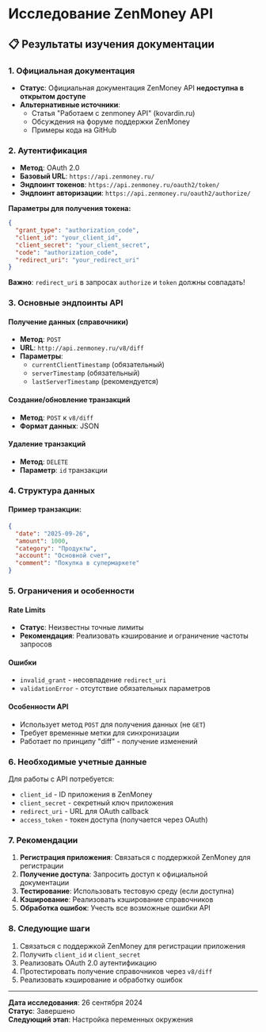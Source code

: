 # Исследование ZenMoney API

## 📋 Результаты изучения документации

### 1. Официальная документация
- **Статус**: Официальная документация ZenMoney API **недоступна в открытом доступе**
- **Альтернативные источники**: 
  - Статья "Работаем с zenmoney API" (kovardin.ru)
  - Обсуждения на форуме поддержки ZenMoney
  - Примеры кода на GitHub

### 2. Аутентификация
- **Метод**: OAuth 2.0
- **Базовый URL**: `https://api.zenmoney.ru/`
- **Эндпоинт токенов**: `https://api.zenmoney.ru/oauth2/token/`
- **Эндпоинт авторизации**: `https://api.zenmoney.ru/oauth2/authorize/`

**Параметры для получения токена:**
```json
{
  "grant_type": "authorization_code",
  "client_id": "your_client_id",
  "client_secret": "your_client_secret", 
  "code": "authorization_code",
  "redirect_uri": "your_redirect_uri"
}
```

**Важно**: `redirect_uri` в запросах `authorize` и `token` должны совпадать!

### 3. Основные эндпоинты API

#### Получение данных (справочники)
- **Метод**: `POST`
- **URL**: `http://api.zenmoney.ru/v8/diff`
- **Параметры**:
  - `currentClientTimestamp` (обязательный)
  - `serverTimestamp` (обязательный)
  - `lastServerTimestamp` (рекомендуется)

#### Создание/обновление транзакций
- **Метод**: `POST` к `v8/diff`
- **Формат данных**: JSON

#### Удаление транзакций
- **Метод**: `DELETE`
- **Параметр**: `id` транзакции

### 4. Структура данных

#### Пример транзакции:
```json
{
  "date": "2025-09-26",
  "amount": 1000,
  "category": "Продукты",
  "account": "Основной счет",
  "comment": "Покупка в супермаркете"
}
```

### 5. Ограничения и особенности

#### Rate Limits
- **Статус**: Неизвестны точные лимиты
- **Рекомендация**: Реализовать кэширование и ограничение частоты запросов

#### Ошибки
- `invalid_grant` - несовпадение `redirect_uri`
- `validationError` - отсутствие обязательных параметров

#### Особенности API
- Использует метод `POST` для получения данных (не `GET`)
- Требует временные метки для синхронизации
- Работает по принципу "diff" - получение изменений

### 6. Необходимые учетные данные

Для работы с API потребуется:
- `client_id` - ID приложения в ZenMoney
- `client_secret` - секретный ключ приложения
- `redirect_uri` - URL для OAuth callback
- `access_token` - токен доступа (получается через OAuth)

### 7. Рекомендации

1. **Регистрация приложения**: Связаться с поддержкой ZenMoney для регистрации
2. **Получение доступа**: Запросить доступ к официальной документации
3. **Тестирование**: Использовать тестовую среду (если доступна)
4. **Кэширование**: Реализовать кэширование справочников
5. **Обработка ошибок**: Учесть все возможные ошибки API

### 8. Следующие шаги

1. Связаться с поддержкой ZenMoney для регистрации приложения
2. Получить `client_id` и `client_secret`
3. Реализовать OAuth 2.0 аутентификацию
4. Протестировать получение справочников через `v8/diff`
5. Реализовать кэширование и обработку ошибок

---

**Дата исследования**: 26 сентября 2024  
**Статус**: Завершено  
**Следующий этап**: Настройка переменных окружения

